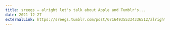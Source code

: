 ```yaml
---
title: sreegs — alright let's talk about Apple and Tumblr's...
date: 2021-12-27
externalLink: https://sreegs.tumblr.com/post/671649355334336512/alright-lets-talk-about-apple-and-tumblrs
---
```

